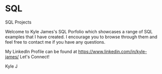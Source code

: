 # SQL
SQL Projects

Welcome to Kyle James's SQL Porfolio which showcases a range of SQL examples that I have created. I encourage you to browse through them and feel free to contact me if you have any questions. 

My LinkedIn Profile can be found at https://www.linkedin.com/in/kyle-james/ Let's Connect!

Kyle J
